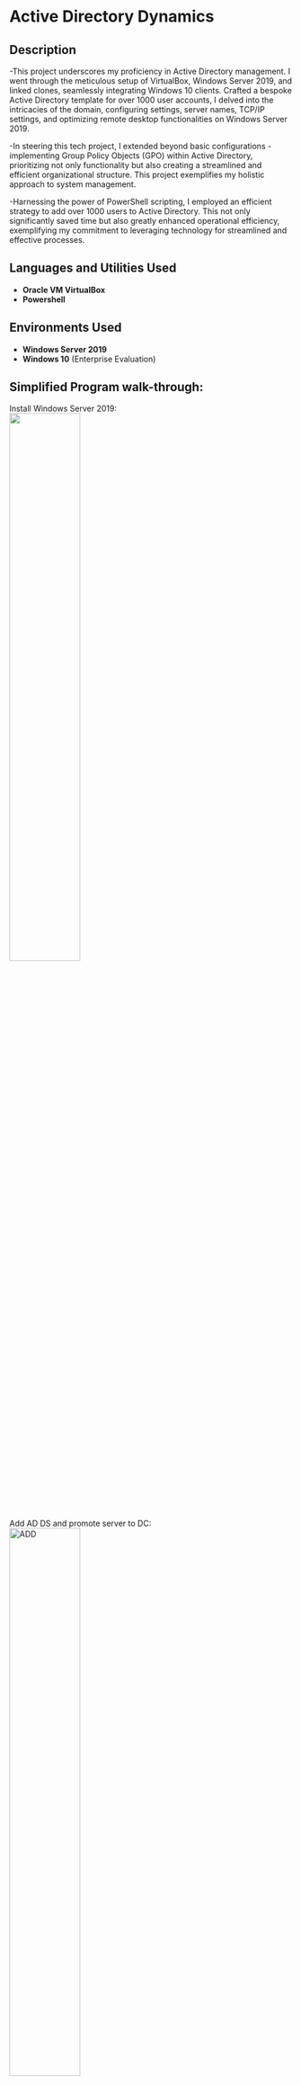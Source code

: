 # Active Directory Dynamics
<h2>Description</h2>

-This project underscores my proficiency in Active Directory management. I went through the meticulous setup of VirtualBox, Windows Server 2019, and linked clones, seamlessly integrating Windows 10 clients. Crafted a bespoke Active Directory template for over 1000 user accounts, I delved into the intricacies of the domain, configuring settings, server names, TCP/IP settings, and optimizing remote desktop functionalities on Windows Server 2019.


-In steering this tech project, I extended beyond basic configurations - implementing Group Policy Objects (GPO) within Active Directory, prioritizing not only functionality but also creating a streamlined and efficient organizational structure. This project exemplifies my holistic approach to system management.

-Harnessing the power of PowerShell scripting, I employed an efficient strategy to add over 1000 users to Active Directory. This not only significantly saved time but also greatly enhanced operational efficiency, exemplifying my commitment to leveraging technology for streamlined and effective processes.


</b>
<h2>Languages and Utilities Used</h2>

- <b>Oracle VM VirtualBox</b> 
- <b>Powershell</b>

<h2>Environments Used </h2>

- <b>Windows Server 2019</b>
- <b>Windows 10</b> (Enterprise Evaluation)

<h2>Simplified Program walk-through:</h2>


Install Windows Server 2019: <br/>
<img src="https://github.com/PaviKotees/ActiveDirectoryLab/assets/154454339/59d1097b-5c0a-4529-8f00-daa45e50099a" height="50%" width="50%"/>
<br />
<br />
Add AD DS and promote server to DC:  <br/>
<img src="https://github.com/PaviKotees/ActiveDirectoryLab/assets/154454339/5549e4ec-776b-4a56-bb5e-cc555e42dabf" height="50%" width="50%" alt="ADD"/>
<br />
<br />
Create new user and admin: <br/>
<img src="https://github.com/PaviKotees/ActiveDirectoryLab/assets/154454339/e45884bf-10e0-44e9-bea6-1b04901ca8e7" height="50%" width="50%" alt="ADD"/>
<img src="https://github.com/PaviKotees/ActiveDirectoryLab/assets/154454339/5c5ccd38-c9fb-410f-aad8-3e5ef76ff034" height="50%" width="50%" alt="ADD"/>
<img src="https://github.com/PaviKotees/ActiveDirectoryLab/assets/154454339/2e773026-1e9d-4236-89f9-460691b2733f" height="50%" width="50%" alt="ADD"/>
<br />
<br />
Install Windows 10 on another machine, configure DC and Windows 10 machine to be in the same network :  <br/>
<img src="https://github.com/PaviKotees/ActiveDirectoryLab/assets/154454339/ce1e16e9-1b57-401c-8361-5fdb65445d6a" height="50%" width="50%" alt="ADD"/>
<br />
<br />
Configure the DNS on Windows 10 machine to the DC which will be the DNS server :  <br/>
<img src="https://github.com/PaviKotees/ActiveDirectoryLab/assets/154454339/1ad6b4a8-9839-4e63-8817-f691d92f5aef" height="50%" width="50%" alt="ADD"/>
<br />
<br />
Add Windows 10 to ActiveDirectoryDynamics.com domain:  <br/>
<img src="https://github.com/PaviKotees/ActiveDirectoryLab/assets/154454339/e840bcb6-58cb-471d-842b-abd38e90eb77" height="50%" width="50%" alt="ADD"/>
<img src="https://github.com/PaviKotees/ActiveDirectoryLab/assets/154454339/30be1e11-bd6e-4bef-8f4c-130a7f15d57a" height="50%" width="50%" alt="ADD"/>
<br />
<br />
Verify on the DC's server manager:  <br/>
<img src="https://github.com/PaviKotees/ActiveDirectoryLab/assets/154454339/0b5c58db-a56f-4fe0-9e07-e1c21d267b60" height="50%" width="50%" alt="ADD"/>
<br />
<br />
Simplify adding 1000+ users to directory using PowerShell scripting:  <br/>
<img src="https://github.com/PaviKotees/ActiveDirectoryLab/assets/154454339/81ccdf71-abf5-4d5b-87d3-4ac24b420a8c" height="50%" width="50%" alt="ADD"/>
<img src="https://github.com/PaviKotees/ActiveDirectoryLab/assets/154454339/4e33d2dd-9729-40aa-9b2e-a2e2945881e1" height="50%" width="50%" alt="ADD"/>
<br />
<br />
Execute PowerShell script:  <br/>
<img src="https://github.com/PaviKotees/ActiveDirectoryLab/assets/154454339/1fd36a37-1469-443d-b95b-83df1456e85e" height="50%" width="50%" alt="ADD"/>
<br />
<br />
Verify using Active Directory Users and Computers:


<img src="https://github.com/PaviKotees/ActiveDirectoryLab/assets/154454339/29293edb-a0bd-4de1-9be7-cf0198578619" height="50%" width="50%" alt="ADD"/>
</p>


### That concludes this project. 
<!--
 ```diff
- text in red
+ text in green
! text in orange
# text in gray
@@ text in purple (and bold)@@
```
--!>
